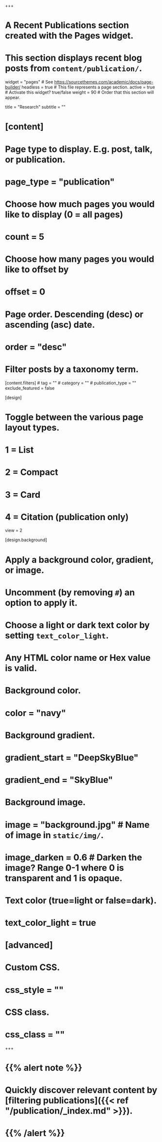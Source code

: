 +++
# A Recent Publications section created with the Pages widget.
# This section displays recent blog posts from `content/publication/`.

widget = "pages"  # See https://sourcethemes.com/academic/docs/page-builder/
headless = true  # This file represents a page section.
active = true  # Activate this widget? true/false
weight = 90  # Order that this section will appear.

title = "Research"
subtitle = ""

# [content]
  # Page type to display. E.g. post, talk, or publication.
  # page_type = "publication"
  
  # Choose how much pages you would like to display (0 = all pages)
  # count = 5
  
  # Choose how many pages you would like to offset by
  # offset = 0

  # Page order. Descending (desc) or ascending (asc) date.
  # order = "desc"

  # Filter posts by a taxonomy term.
  [content.filters]
    # tag = ""
    # category = ""
    # publication_type = ""
    exclude_featured = false
  
[design]
  # Toggle between the various page layout types.
  #   1 = List
  #   2 = Compact
  #   3 = Card
  #   4 = Citation (publication only)
  view = 2
  
[design.background]
  # Apply a background color, gradient, or image.
  #   Uncomment (by removing `#`) an option to apply it.
  #   Choose a light or dark text color by setting `text_color_light`.
  #   Any HTML color name or Hex value is valid.
    
  # Background color.
  # color = "navy"
  
  # Background gradient.
  # gradient_start = "DeepSkyBlue"
  # gradient_end = "SkyBlue"
  
  # Background image.
  # image = "background.jpg"  # Name of image in `static/img/`.
  # image_darken = 0.6  # Darken the image? Range 0-1 where 0 is transparent and 1 is opaque.

  # Text color (true=light or false=dark).
  # text_color_light = true  
  
# [advanced]
 # Custom CSS. 
 # css_style = ""
 
 # CSS class.
 # css_class = ""
+++

# {{% alert note %}}
# Quickly discover relevant content by [filtering publications]({{< ref "/publication/_index.md" >}}).
# {{% /alert %}}
